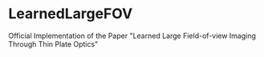 # LearnedLargeFOV
Official Implementation of the Paper "Learned Large Field-of-view Imaging Through Thin Plate Optics"
